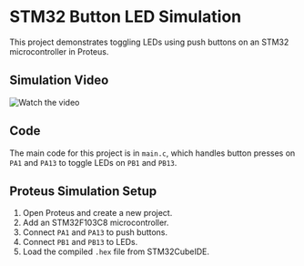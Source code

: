 # STM32 Button LED Simulation

This project demonstrates toggling LEDs using push buttons on an STM32 microcontroller in Proteus.

## Simulation Video
![Watch the video](https://github.com/MohamedElsayedd1/Mastering_Embededd_System/blob/main/6.%20MCU_Essential_Peripherals/Lesson_1_GPIO_Part1/GPIO_Lab1_STM32F103xx/GPIO_Lab1.gif)

## Code
The main code for this project is in `main.c`, which handles button presses on `PA1` and `PA13` to toggle LEDs on `PB1` and `PB13`.

## Proteus Simulation Setup

1. Open Proteus and create a new project.
2. Add an STM32F103C8 microcontroller.
3. Connect `PA1` and `PA13` to push buttons.
4. Connect `PB1` and `PB13` to LEDs.
5. Load the compiled `.hex` file from STM32CubeIDE.
